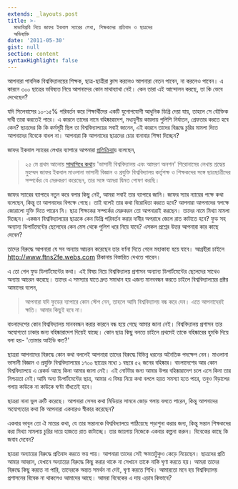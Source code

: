 ```yaml
---
extends: _layouts.post
title: >-
  মাভাবিপ্রবি নিয়ে জাফর ইকবাল স্যারের লেখা, শিক্ষকদের প্রতিবাদ ও ছাত্রদের
  অভিব্যক্তি
date: '2011-05-30'
gist: null
section: content
syntaxHighlight: false
---
```


আপনারা পাবলিক বিশ্ববিদ্যালয়ের শিক্ষক, ছাত্র-ছাত্রীরা ক্লাস করলেও আপনারা বেতন পাবেন, না করলেও পাবেন। এ কারনে ৩০০ ছাত্রের ভবিষ্যত নিয়ে আপনাদের কোন মাথাব্যাথা নেই। কেন তারা এই আন্দোলন করছে, তা কি ভেবে দেখেছেন?

যদি সিলেবাসের ১০-১৫% পরিবর্তন করে শিক্ষার্থীদের একটি যুগোপযোগী আধুনিক ডিগ্রি দেয়া যায়, তাহলে সে যৌক্তিক দাবী তারা করতেই পারে। এ কারনে তাদের নামে বহিষ্কারাদেশ, মধ্যযুগীয় কায়দায় পুলিশি নির্যাতন, গ্রেফতার করতে হবে কেন? ছাত্রদের কি কি কর্মসূচী ছিল তা বিশ্ববিদ্যালয়ের সবাই জানেন, এই কারনে তাদের বিরূদ্ধে চুরির মামলা দিতে আপনাদের বিবেকে বাধল না। আপনারা কি আপনাদের ছাত্রদের চোর বানাবার শিক্ষা দিচ্ছেন?

জাফর ইকবাল স্যারের লেখার ব্যাপারে আপনারা [প্রতিক্রিয়া](http://www.prothom-alo.com/detail/date/2011-05-30/news/158201)য় বলেছেন,

> ২৫ মে প্রথম আলোয় [সাদাসিধে কথা](http://www.prothom-alo.com/detail/date/2011-05-25/news/156889)য় 'ভাসানী বিশ্ববিদ্যালয় এবং আমরণ অনশন' শিরোনামের লেখায় শ্রদ্ধেয় মুহম্মদ জাফর ইকবাল মাওলানা ভাসানী বিজ্ঞান ও প্রযুক্তি বিশ্ববিদ্যালয় কর্তৃপক্ষ ও শিক্ষকদের সঙ্গে ছাত্রছাত্রীদের সম্পর্কের যে মেরুকরণ করেছেন, তার সঙ্গে আমরা দ্বিমত পোষণ করছি।

জাফর স্যারের ব্যাপারে নতুন করে বলার কিছু নেই, আমরা সবাই তার ব্যাপারে জানি। জাফর স্যার ন্যায়ের পক্ষে কথা বলেছেন, কিন্তু তা আপনাদের বিপক্ষে গেছে। তাই বলেই তার কথা বিরোধিতা করতে হবে? আপনারা আপনাদের স্বপক্ষে জোরালো যুক্তি দিতে পারেন নি। ছাত্র শিক্ষকের সম্পর্কের মেরুকরন তো আপনারাই করছেন। তাদের নামে মিথ্যা মামলা দিচ্ছেন। একজন বিশ্ববিদ্যালয়ের ছাত্রকে কেন ডিগ্রি পরিবর্তন করার দাবীর অপরাধে জেলে রাত কাটাতে হবে? ফুড সহ অন্যান্য ডিপার্টমেন্টের ছেলেদের কেন মেস থেকে পুলিশ ধরে নিয়ে যাবে? এসকল প্রশ্নের উত্তর আপনারা কার কাছে দেবেন?

তাদের বিরুদ্ধে আপনারা যে সব অন্যায় আচরন করেছেন তার বর্ণনা দিতে গেলে মহাকাব্য হয়ে যাবে। আগ্রহীরা চাইলে <http://www.ftns2fe.webs.com> ঠিকানায় বিস্তারিত দেখতে পারেন।

এ তো গেল ফুড ডিপার্টমেন্টের কথা। এই বিষয় নিয়ে বিশ্ববিদ্যালয় প্রশাসন অন্যান্য ডিপার্টমেন্টের ছেলেদের সাথেও অন্যায় আচরন করেছে। তাদের এ সমস্যার যাতে দ্রুত সমাধান হয় এজন্য মানববন্ধন করতে চাইলে বিশ্ববিদ্যালয়ের প্রক্টর আমাদের বলেন,

> আপনারা যদি ফুডের ব্যাপারে কোন স্টেপ নেন, তাহলে আমি বিশ্ববিদ্যালয় বন্ধ করে দেব। এতে আপনাদেরই ক্ষতি। আমার কিছুই হবে না।

বাংলাদেশের কোন বিশ্ববিদ্যালয় মানববন্ধন করার কারনে বন্ধ হয়ে গেছে আমার জানা নেই। বিশ্ববিদ্যালয় প্রশাসন তার অযোগ্যতা ঢাকার জন্য বহিষ্কারাদেশ দিয়েই যাচ্ছে। কোন ছাত্র কিছু বলতে চাইলে প্রথমেই তাকে বহিষ্কারের হুমকি দিয়ে বলা হয়- 'তোমার আইডি কত?'

ছাত্ররা আপনাদের বিরুদ্ধে কোন কথা বললেই আপনারা তাদের বিরুদ্ধে বিভিন্ন ধরনের অনৈতিক পদক্ষেপ নেন। মাওলানা ভাসানী বিজ্ঞান ও প্রযুক্তি বিশ্ববিদ্যালয়ের ১৭০০ ছাত্রের মধ্যে ১ বছরে ৫২ জনের বহিষ্কার। বাংলাদেশের আর কোন বিশ্ববিদ্যালয়ে এ রেকর্ড আছে কিনা আমার জানা নেই। এই নোটটার জন্য আমার উপর বহিষ্কারাদেশ চলে এসে কিনা তার নিশ্চয়তা নেই।আমি অন্য ডিপার্টমেন্টের ছাত্র, আমার এ বিষয় নিয়ে কথা বললে হয়ত সমস্যা হতে পারে, তবুও বিড়ালের গলায় কাউকে না কাউকে ঘণ্টা বাঁধতেই হবে।

ছাত্ররা নানা ভুল ত্রুটি করেছে। আপনারা সেসব কথা মিডিয়ার সামনে জোড় গলায় বলতে পারেন, কিন্তু আপনাদের অযোগ্যতার কথা কি আপনারা একবারও স্বীকার করেছেন?

একবার ভাবুন তো ঐ মায়ের কথা, যে তার সন্তানকে বিশ্ববিদ্যালয়ে পাঠিয়েছে পড়াশুনা করার জন্য, কিন্তু সন্তান শিক্ষকদের করা মিথ্যা মামলায় চুরির দায়ে হাজতে রাত কাটাচ্ছে। তার জায়গায় নিজেকে একবার কল্পনা করুন। বিবেকের কাছে কি জবাব দেবেন?

ছাত্ররা অন্যায়ের বিরুদ্ধে প্রতিবাদ করতে ভয় পায়। আপনারা তাদের সেই ক্ষমতাটুকুও কেড়ে নিয়েছেন। ছাত্রদের প্রতি আমার আহ্বান, যেখানে অন্যায়ের বিরুদ্ধে কিছু করার থাকে না সেখানে তাকে নাকি ঘৃণা করতে হয়। আমরা তাদের বিরুদ্ধে কিছু করতে না পারি, তাদেরকে অন্তত সমর্থন না দেই, ঘৃণা করতে শিখি। আমারতো মনে হয় বিশ্ববিদ্যালয় প্রশাসনের বিবেক না থাকলেও আমাদের আছে। আমরা বিবেকের এ দায় এড়াব কিভাবে?
